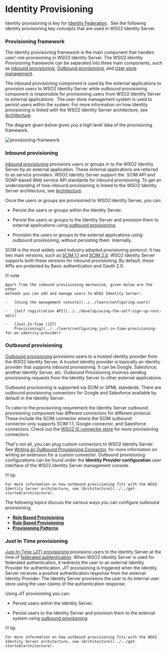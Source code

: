 # Identity Provisioning

Identity provisioning is key for [Identity
Federation](../../tutorials/identity-federation).  See the following identity
provisioning key concepts that are used in WSO2 Identity Server.

### Provisioning framework

The identity provisioning framework is the main component that handles
user/ role provisioning in WSO2 Identity Server. The WSO2 Identity
Provisioning framework can be separated into three main components, such
as [Inbound provisioning](../../learn/inbound-provisioning), [Outbound
provisioning](../../learn/outbound-provisioning), and [User store
management](../../learn/configuring-user-stores).

The inbound provisioning component is used by the external applications
to provision users to WSO2 Identity Server while outbound provisioning
component is responsible for provisioning users from WSO2 Identity
Server to external applications.  The user store management system is
used to persist users within the system. For more information on how
Identity provisioning is linked with the WSO2 Identity Server
architecture, see [Architecture](../../get-started/architecture).

The diagram given below gives you a high level idea of the provisioning
framework.

![provisioning-framework]( ../../assets/img/using-wso2-identity-server/provisioning-framework.jpg) 

### Inbound provisioning

[Inbound provisioning](../../learn/inbound-provisioning) provisions users or
groups in to the WSO2 Identity Server by an external application. These
external applications are referred to as service providers. WSO2
Identity Server support the  SCIM API and SOAP-based Web service API
standards for inbound provisioning. To get an understanding of how
inbound provisioning is linked to the WSO2 Identity Server architecture,
see [Architecture](../../get-started/architecture).

Once the users or groups are provisioned to WSO2 Identity Server, you
can:

-   Persist the users or groups within the Identity Server.

-   Persist the users or groups to the Identity Server and provision
    them to external applications using [outbound
    provisioning](../../learn/outbound-provisioning).

-   Provision the users or groups to the external applications using
    outbound provisioning, without persisting them  internally.

SCIM is the most widely used industry adopted provisioning protocol. It
has two main versions, such as [SCIM 1.1](http://www.simplecloud.info/)
and [SCIM 2.0](http://www.simplecloud.info/). WSO2 Identity Server
supports both these versions for inbound provisioning. By default, these
APIs are protected by Basic authentication and Oauth 2.0.

!!! note
    
    Apart from the inbound provisioning mechanism, given below are the other
    methods you can add and manage users to WSO2 Identity Server:
    
    -   [Using the management console](../../learn/configuring-users)
    
    -   [Self registration API](../../develop/using-the-self-sign-up-rest-apis)
    
    -   [Just-In-Time (JIT)
        Provisioning](../../learn/configuring-just-in-time-provisioning-for-an-identity-provider)
    

### Outbound provisioning

[Outbound provisioning](../../learn/outbound-provisioning) provisions users to a
trusted identity provider from the WSO2 Identity Server. A trusted
identity provider is basically an identity provider that supports
inbound provisioning. It can be Google, Salesforce, another Identity
Server, etc. Outbound Provisioning involves sending provisioning
requests from the Identity Server to other external applications.

Outbound provisioning is supported via SCIM or SPML standards. There are
outbound provisioning connectors for Google and Salesforce available by
default in the Identity Server.

To cater to the provisioning requirement the Identity Server outbound
provisioning component has different connectors for different protocol.
These include the SCIM connector where the SCIM outbound
connector only supports SCIM 1.1, Google connector, and Salesforce
connectors. Check out the [WSO2 IS connector
store](https://store.wso2.com/store/assets/isconnector/list) for more
provisioning connectors.

That's not all, you can plug custom connectors to WSO2 Identity Server.
See [Writing an Outbound Provisioning
Connector](../../develop/writing-an-outbound-provisioning-connector), for more
information on writing an extension for a custom connector. Outbound
provisioning configurations can be found under the **Identity Provider
configuration** user interface of the WSO2 Identity Server management
console.

!!! tip
    
    For more information on how outbound provisioning fits with the WSO2
    Identity Server architecture, see [Architecture](../../get-started/architecture).
    

The following topics discuss the various ways you can configure outbound
provisioning:

-   **[Role Based Provisioning](../../learn/role-based-provisioning)**
-   **[Rule Based Provisioning](../../learn/rule-based-provisioning)**
-   **[Provisioning Patterns](../../learn/provisioning-patterns)**

### Just In Time provisioning

[Just-In-Time (JIT)
provisioning](../../learn/configuring-just-in-time-provisioning-for-an-identity-provider)
provisions users to the Identity Server at the time of [federated
authentication](../../tutorials/identity-federation). When WSO2 Identity Server is
used for federated authentication, it redirects the user to an external
Identity Provider for authentication. JIT provisioning is triggered when
the Identity Server receives a positive authentication response from the
external Identity Provider. The Identity Server provisions the user to
its internal user store using the user claims of the authentication
response.

Using JIT provisioning you can:

-   Persist users within the Identity Server.

-   Persist users to the Identity Server and provision them to the
    external system using [outbound
    provisioning](#outbound-provisioning).

!!! tip
    
    For more information on how outbound provisioning fits with the WSO2
    Identity Server architecture, see [Architecture](../../get-started/architecture).
    
